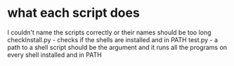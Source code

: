 # what each script does
I couldn't name the scripts correctly or their names should be too long
checkInstall.py - checks if the shells are installed and in PATH
test.py - a path to a shell script should be the argument and it runs all the programs
on every shell installed and in PATH

